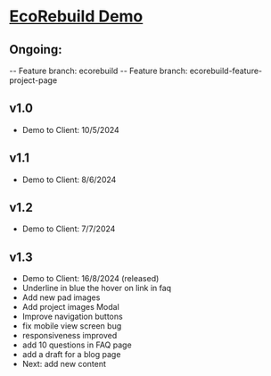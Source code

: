 # [EcoRebuild Demo](https://ecorebuild.netlify.app/)

## Ongoing:

-- Feature branch: ecorebuild
-- Feature branch: ecorebuild-feature-project-page

## v1.0

- Demo to Client: 10/5/2024

## v1.1

- Demo to Client: 8/6/2024

## v1.2

- Demo to Client: 7/7/2024

## v1.3

- Demo to Client: 16/8/2024 (released)
- Underline in blue the hover on link in faq
- Add new pad images
- Add project images Modal
- Improve navigation buttons
- fix mobile view screen bug
- responsiveness improved
- add 10 questions in FAQ page
- add a draft for a blog page
- Next: add new content
